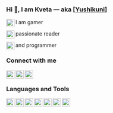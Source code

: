 ### Hi 👋, I am Kveta — aka [<a href="https://husakova-kvetuse.herokuapp.com" alt="porfolio">Yushikuni</a>]

I am gamer 
<img align="left" alt="Yushikuni | Controller" width="22px" src="https://img.icons8.com/external-flaticons-lineal-color-flat-icons/256/external-gamer-game-development-flaticons-lineal-color-flat-icons-4.png"/>

passionate reader 
<img align="left" alt="Yushikuni | Books" width="22px" src="https://img.icons8.com/emoji/256/books-emoji.png"/>

and programmer 
<img align="left" alt="Yushikuni | JuniorProgrammer" width="22px" src="![icons8-junior-64](https://user-images.githubusercontent.com/42646031/234265305-edc9ab37-e0dc-4a35-9d65-5877a81dbada.png)
"/>

### Connect with me

[<img align="left" alt="Yushikuni.com" width="22px" src="https://img.icons8.com/color/256/domain.png" />](https://husakova-kvetuse.herokuapp.com/)
<!-- [<img align="left" alt="Yushikuni | Twitter" width="22px" src="https://cdn.jsdelivr.net/npm/simple-icons@v3/icons/twitter.svg" />](http://twitter.com/KvetuseHusakov) -->
<!-- [<img align="left" alt="Yushikuni | Twitch" width="22px" src="https://cdn.jsdelivr.net/npm/simple-icons@v3/icons/twitch.svg" />](https://www.twitch.tv/nikdo_necte_muj_nick) -->
[<img align="left" alt="Yushikuni | LinkedIn" width="22px" src="https://img.icons8.com/fluency/256/linkedin.png" />](https://www.linkedin.com/in/kvetuse-husakova)
[<img align="left" alt="Yushikuni | Instagram" width="22px" src="https://img.icons8.com/color/256/instagram-new--v1.png" />](https://www.instagram.com/kvetuse_husakova/)
<!-- [<img align="left" alt="Yushikuni | Email" width="22px" src="https://external-content.duckduckgo.com/iu/?u=http%3A%2F%2Fcdn.onlinewebfonts.com%2Fsvg%2Fimg_262951.png&f=1&nofb=1" />](mailto:huskvenimrah@gmail.com) -->

<br/>

### Languages and Tools
<img align="left" alt="Yushikuni | VS" width="22px" src="https://img.icons8.com/fluency/256/visual-studio.png"/>
<!-- <img align="left" alt="Yushikuni | VS Code" width="22px" src="https://img.icons8.com/carbon-copy/48/000000/visual-studio-code-2019.png"/-->
<img align="left" alt="Yushikuni | Unity 3D" width="22px" src="https://img.icons8.com/color/256/unity.png"/>
<img align="left" alt="Yushikuni | Unreal engine 4" width="22px" src="https://img.icons8.com/ios-filled/50/000000/unreal-engine.png"/>
<img align="left" alt="Yushikuni | GIT" width="22px" src="https://img.icons8.com/color/256/git.png"/>
<img align="left" alt="Yushikuni | HTML" width="22px" src="https://img.icons8.com/color/256/html-5--v1.png"/>
<img align="left" alt="Yushikuni | CSS3" width="22px" src="https://img.icons8.com/color/256/css3.png"/>
<img align="left" alt="Yushikuni | JavaScript" width="22px" src="https://img.icons8.com/color/256/javascript--v1.png"/>
<!-- img align="left" alt="Yushikuni | PHP" width="22px" src="https://img.icons8.com/ios/50/000000/php.png"/-->
